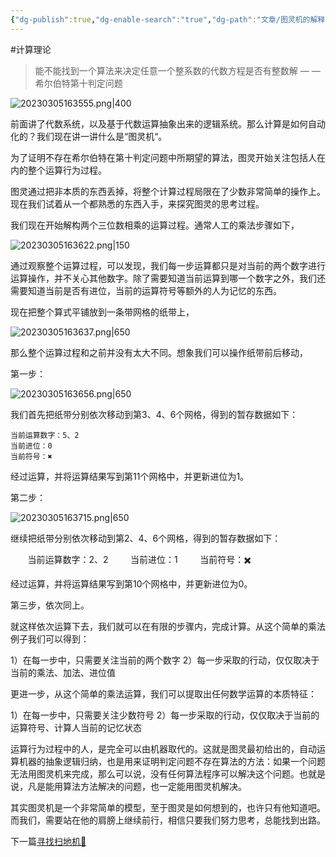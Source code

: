 ```yaml
---
{"dg-publish":true,"dg-enable-search":"true","dg-path":"文章/图灵机的解释.md","permalink":"/文章/图灵机的解释/","dgEnableSearch":"true","dgPassFrontmatter":true,"created":"2023-03-05T16:34:27.000+08:00","updated":"2023-11-14T14:00:26.155+08:00"}
---
```


#计算理论

> 能不能找到一个算法来决定任意一个整系数的代数方程是否有整数解      — — 希尔伯特第十判定问题

![20230305163555.png|400](/img/user/0.Asset/resource/20230305163555.png)

前面讲了代数系统，以及基于代数运算抽象出来的逻辑系统。那么计算是如何自动化的？我们现在讲一讲什么是“图灵机“。

为了证明不存在希尔伯特在第十判定问题中所期望的算法，图灵开始关注包括人在内的整个运算行为过程。

图灵通过把非本质的东西丢掉，将整个计算过程局限在了少数非常简单的操作上。现在我们试着从一个都熟悉的东西入手，来探究图灵的思考过程。

我们现在开始解构两个三位数相乘的运算过程。通常人工的乘法步骤如下，

![20230305163622.png|150](/img/user/0.Asset/resource/20230305163622.png)

通过观察整个运算过程，可以发现，我们每一步运算都只是对当前的两个数字进行运算操作，并不关心其他数字。除了需要知道当前运算到哪一个数字之外，我们还需要知道当前是否有进位，当前的运算符号等额外的人为记忆的东西。

现在把整个算式平铺放到一条带网格的纸带上，

![20230305163637.png|650](/img/user/0.Asset/resource/20230305163637.png)

那么整个运算过程和之前并没有太大不同。想象我们可以操作纸带前后移动，  

第一步：

![20230305163656.png|650](/img/user/0.Asset/resource/20230305163656.png)

我们首先把纸带分别依次移动到第3、4、6个网格，得到的暂存数据如下：

	当前运算数字：5、2
	当前进位：0
	当前符号：✖️

经过运算，并将运算结果写到第11个网格中，并更新进位为1。

第二步：

![20230305163715.png|650](/img/user/0.Asset/resource/20230305163715.png)

  
继续把纸带分别依次移动到第2、4、6个网格，得到的暂存数据如下：

        当前运算数字：2、2
        当前进位：1
        当前符号：✖️

经过运算，并将运算结果写到第10个网格中，并更新进位为0。

第三步，依次同上。

就这样依次运算下去，我们就可以在有限的步骤内，完成计算。从这个简单的乘法例子我们可以得到：

1）在每一步中，只需要关注当前的两个数字
2）每一步采取的行动，仅仅取决于当前的乘法、加法、进位值

更进一步，从这个简单的乘法运算，我们可以提取出任何数学运算的本质特征：

1）在每一步中，只需要关注少数符号
2）每一步采取的行动，仅仅取决于当前的运算符号、计算人当前的记忆状态

运算行为过程中的人，是完全可以由机器取代的。这就是图灵最初给出的，自动运算机器的抽象逻辑归纳，也是用来证明判定问题不存在算法的方法：如果一个问题无法用图灵机来完成，那么可以说，没有任何算法程序可以解决这个问题。也就是说，凡是能用算法方法解决的问题，也一定能用图灵机解决。

其实图灵机是一个非常简单的模型，至于图灵是如何想到的，也许只有他知道吧。而我们，需要站在他的肩膀上继续前行，相信只要我们努力思考，总能找到出路。

下一篇[寻找扫地机🧹](寻找扫地机🧹.md)